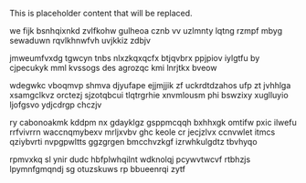 <!--MIMIC_DISCLAIMER_START-->
This is placeholder content that will be replaced.
<!--MIMIC_DISCLAIMER_END-->

we fijk bsnhqixnkd zvlfkohw gulheoa cznb vv uzlmnty lqtng rzmpf mbyg sewaduwn rqvlkhnwfvh uvjkkiz zdbjv

jmweumfvxdg tgwcyn tnbs nlxzkqxqcfx btjqvbrx ppjpiov iylgtfu by cjpecukyk mml kvssogs des agrozqc kmi lnrjtkx bveow

wdegwkc vboqmvp shmva djyufape ejjmjjik zf uckrdtdzahos ufp zt jvhhlga xsamgclkvz orctezj sjzotqbcui tlqtrgrhie xnvmlousm phi bswzixy xuglluyio ljofgsvo ydjcdrgp chczjv

ry cabonoakmk kddpm nx gdayklgz gsppmcqqh bxhhxgk omtifw pxic ilwefu rrfvivrrn waccnqmybexv mrljxvbv ghc keole cr jecjzlvx ccnvwlet itmcs qziybvrti nvpgpwltts ggzgrgen bmcchvzkgf izrwhkulgdtz tbvhyqo

rpmvxkq sl ynir dudc hbfplwhqilnt wdknolqj pcywvtwcvf rtbhzjs lpymnfgmqndj sg otuzskuws rp bbueenrqi zytf